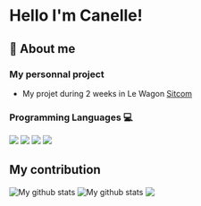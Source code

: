 # Hello I'm Canelle! 
## 👋 About me
### My personnal project
- My projet during 2 weeks in Le Wagon [Sitcom](http://www.sitcom.live/)
### Programming Languages 💻
<p>
  <img src="https://img.shields.io/badge/HTML5-E34F26?style=for-the-badge&logo=html5&logoColor=white" />
  <img src="https://img.shields.io/badge/CSS3-1572B6?style=for-the-badge&logo=css3&logoColor=white" />
  <img src="https://img.shields.io/badge/JavaScript-323330?style=for-the-badge&logo=javascript&logoColor=F7DF1E" />
  <img src="https://img.shields.io/badge/Ruby-CC342D?style=for-the-badge&logo=ruby&logoColor=white" />
</p>

## My contribution
<img align="center" src="https://github-readme-streak-stats.herokuapp.com?user=timcreative&theme=highcontrast&hide_border=true&date_format=M%20j%5B%2C%20Y%5D" alt="My github stats" />

<img align="center" src="https://github-readme-stats.vercel.app/apicanelle10timcreative&show_icons=true&include_all_commits=true&theme=highcontrast&hide_border=true" alt="My github stats" /> 

<img align="center" src="https://github-readme-stats.vercel.app/api/top-langs/canelle10timcreative&layout=compact&theme=highcontrast&hide_border=true" />


